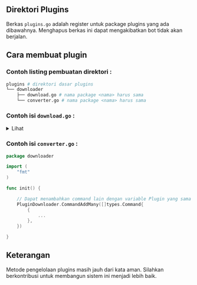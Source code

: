 ## Direktori Plugins
Berkas `plugins.go` adalah register untuk package plugins yang ada dibawahnya. Menghapus berkas ini dapat mengakibatkan bot tidak akan berjalan.

## Cara membuat plugin
### Contoh listing pembuatan direktori :
```sh
plugins # direktori dasar plugins
└── downloader 
    ├── download.go # nama package <nama> harus sama
    └── converter.go # nama package <nama> harus sama
```

### Contoh isi `download.go` :

<details>
<summary>Lihat</summary>

```go
package downloader // harus sama dengan nama direktori

import (
	"log"
	"main/core/types"
	"main/core/whats"
	"main/core/validators"
	"main/plugins"
    "log"

	waProto "go.mau.fi/whatsmeow/binary/proto"
	"google.golang.org/protobuf/proto"

	"go.mau.fi/whatsmeow"
	"go.mau.fi/whatsmeow/types/events"
)

var PluginDownloader = plugins.Add("App Downloader", validators.ValidateFromeMe)

func init() {
    PluginDownloader.SetDisable() // jika ingin menonaktifkannya

	PluginDownloader.CommandAddMany([]types.Command{
		{
			Cmd:         []string{".wget", ".wg"},
			Description: "Download file",
			Usage:       "{cmd} url",
			Execute:     commandWget,

            // Jika di set true command tidak akan di eksekusi
            Disable: false 

            // Jika di set true maka tidak akan diperiksa kecocokan command
            // Langsung di ekseskusi tanpa dicek dengan Cmd yang ada diatas
            Passed: false



		},
	})
}

func commandWget(pattern string, args []string, cmd types.Command, event *events.Message, ctx *waProto.ContextInfo, client *whatsmeow.Client) error {

    var msg = &waProto.Message{}
    var resp, err = whats.SendMessage(event.Info.Chat, msg, client)
    
    log.Println(resp)

	return err
}
```

</details>


### Contoh isi `converter.go` :
```go
package downloader

import (
    "fmt"
)

func init() {

    // Dapat menambahkan command lain dengan variable Plugin yang sama
    PluginDownloader.CommandAddMany([]types.Command{
        {
            ...
        },
    })

}

```


## Keterangan
Metode pengelolaan plugins masih jauh dari kata aman. Silahkan berkontribusi untuk membangun sistem ini menjadi lebih baik.
